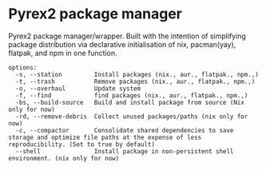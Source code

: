 # Pyrex2 package manager
Pyrex2 package manager/wrapper. Built with the intention of simplifying package distribution via declarative initialisation of nix, pacman(yay), flatpak, and npm in one function. 
```
options:
  -s, --station         Install packages (nix., aur., flatpak., npm.,)
  -t, --trash           Remove packages (nix., aur., flatpak., npm.,)
  -o, --overhaul        Update system
  -f, --find            find packages (nix., aur., flatpak., npm.,)
  -bs, --build-source   Build and install package from source (Nix only for now)
  -rd, --remove-debris  Collect unused packages/paths (nix only for now)
  -c, --compactor       Consolidate shared dependencies to save storage and optimize file paths at the expense of less reproducibility. (Set to true by default)
  --shell               Install package in non-persistent shell environment. (nix only for now)
```
